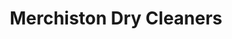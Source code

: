---
title: "Merchiston Dry Cleaners"
url: /edinburgh/merchiston-dry-cleaners-corstorphine-road/
shop: Wäscherei
---